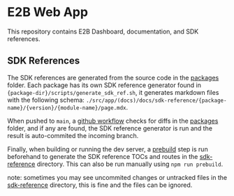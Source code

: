 # E2B Web App

This repository contains E2B Dashboard, documentation, and SDK references.

## SDK References

The SDK references are generated from the source code in the [packages](../../packages) folder.
Each package has its own SDK reference generator found in `{package-dir}/scripts/generate_sdk_ref.sh`, it generates markdown files with the following schema: `./src/app/(docs)/docs/sdk-reference/{package-name}/{version}/{module-name}/page.mdx`.

When pushed to `main`, a [github workflow](../../.github/workflows/generate_sdk_ref.yml) checks for diffs in the [packages](../../packages) folder, and if any are found, the SDK reference generator is run and the result is auto-commited the incoming branch.

Finally, when building or running the dev server, a [prebuild](./prebuild.js) step is run beforehand to generate the SDK reference TOCs and routes in the [sdk-reference](<./src/app/(docs)/docs/sdk-reference>) directory. This can also be run manually using `npm run prebuild`.

note: sometimes you may see uncommited changes or untracked files in the [sdk-reference](<./src/app/(docs)/docs/sdk-reference>) directory, this is fine and the files can be ignored.
